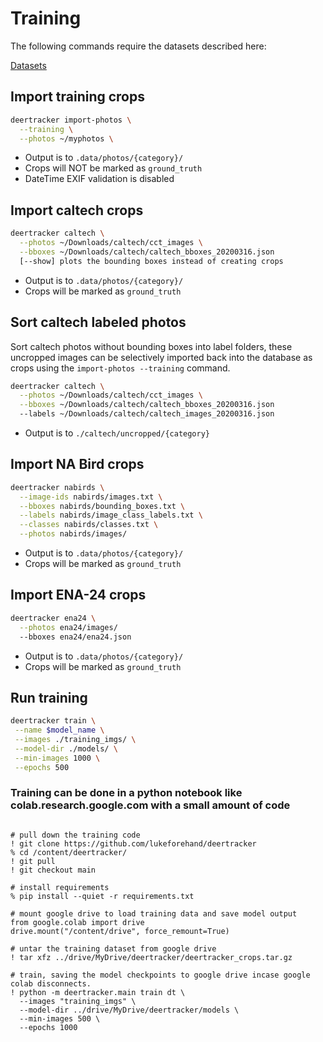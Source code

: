 # Training

The following commands require the datasets described here:

[Datasets](DATASETS.md)

## Import training crops

```bash
deertracker import-photos \
  --training \
  --photos ~/myphotos \
```

* Output is to `.data/photos/{category}/`
* Crops will NOT be marked as `ground_truth`
* DateTime EXIF validation is disabled

## Import caltech crops

```bash
deertracker caltech \
  --photos ~/Downloads/caltech/cct_images \
  --bboxes ~/Downloads/caltech/caltech_bboxes_20200316.json
  [--show] plots the bounding boxes instead of creating crops
```

* Output is to `.data/photos/{category}/`
* Crops will be marked as `ground_truth`

## Sort caltech labeled photos

Sort caltech photos without bounding boxes into label folders, these uncropped images can be
selectively imported back into the database as crops using the `import-photos --training` command.

```bash
deertracker caltech \
  --photos ~/Downloads/caltech/cct_images \
  --bboxes ~/Downloads/caltech/caltech_bboxes_20200316.json
  --labels ~/Downloads/caltech/caltech_images_20200316.json
```

* Output is to `./caltech/uncropped/{category}`

## Import NA Bird crops

```bash
deertracker nabirds \
  --image-ids nabirds/images.txt \
  --bboxes nabirds/bounding_boxes.txt \
  --labels nabirds/image_class_labels.txt \
  --classes nabirds/classes.txt \
  --photos nabirds/images/
```

* Output is to `.data/photos/{category}/`
* Crops will be marked as `ground_truth`

## Import ENA-24 crops

```bash
deertracker ena24 \
  --photos ena24/images/
  --bboxes ena24/ena24.json
```

* Output is to `.data/photos/{category}/`
* Crops will be marked as `ground_truth`

## Run training

```bash
deertracker train \
 --name $model_name \
 --images ./training_imgs/ \
 --model-dir ./models/ \
 --min-images 1000 \
 --epochs 500
```

### Training can be done in a python notebook like colab.research.google.com with a small amount of code

```notebook

# pull down the training code
! git clone https://github.com/lukeforehand/deertracker
% cd /content/deertracker/
! git pull
! git checkout main

# install requirements
% pip install --quiet -r requirements.txt

# mount google drive to load training data and save model output
from google.colab import drive
drive.mount("/content/drive", force_remount=True)

# untar the training dataset from google drive
! tar xfz ../drive/MyDrive/deertracker/deertracker_crops.tar.gz

# train, saving the model checkpoints to google drive incase google colab disconnects.
! python -m deertracker.main train dt \
  --images "training_imgs" \
  --model-dir ../drive/MyDrive/deertracker/models \
  --min-images 500 \
  --epochs 1000

```
